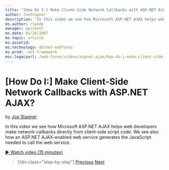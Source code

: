 ```yaml
---
title: "[How Do I:] Make Client-Side Network Callbacks with ASP.NET AJAX? | Microsoft Docs"
author: JoeStagner
description: "In this video we see how Microsoft ASP.NET AJAX helps web developers make network callbacks directly from client-side script code. We see also how an ASP.NET..."
ms.author: riande
manager: wpickett
ms.date: 01/26/2007
ms.topic: article
ms.assetid: 
ms.technology: dotnet-webforms
ms.prod: .net-framework
msc.legacyurl: /web-forms/videos/aspnet-ajax/how-do-i-make-client-side-network-callbacks-with-aspnet-ajax
---
```

[How Do I:] Make Client-Side Network Callbacks with ASP.NET AJAX?
====================
by [Joe Stagner](https://github.com/JoeStagner)

In this video we see how Microsoft ASP.NET AJAX helps web developers make network callbacks directly from client-side script code. We see also how an ASP.NET AJAX-enabled web service generates the JavaScript needed to call the web service.

[&#9654; Watch video (15 minutes)](https://channel9.msdn.com/Blogs/ASP-NET-Site-Videos/how-do-i-make-client-side-network-callbacks-with-aspnet-ajax)

>[!div class="step-by-step"] [Previous](how-do-i-implement-dynamic-partial-page-updates-with-aspnet-ajax.md) [Next](how-do-i-add-aspnet-ajax-features-to-an-existing-web-application.md)